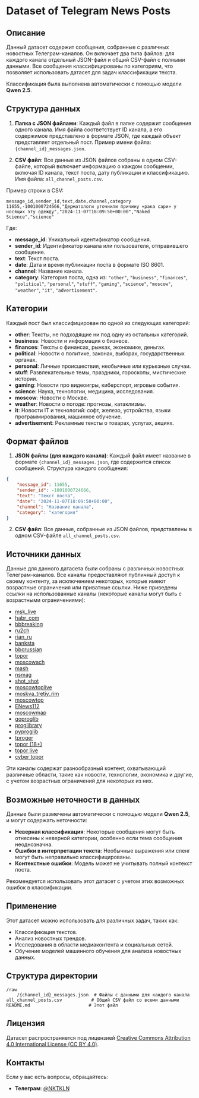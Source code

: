 # Dataset of Telegram News Posts

## Описание

Данный датасет содержит сообщения, собранные с различных новостных Телеграм-каналов. Он включает два типа файлов: для каждого канала отдельный JSON-файл и общий CSV-файл с полными данными. Все сообщения классифицированы по категориям, что позволяет использовать датасет для задач классификации текста.

Классификация была выполнена автоматически с помощью модели **Qwen 2.5**.

## Структура данных

1. **Папка с JSON файлами**: Каждый файл в папке содержит сообщения одного канала. Имя файла соответствует ID канала, а его содержимое представлено в формате JSON, где каждый объект представляет отдельный пост. Пример имени файла: `{channel_id}_messages.json`.

2. **CSV файл**: Все данные из JSON файлов собраны в одном CSV-файле, который включает информацию о каждом сообщении, включая ID канала, текст поста, дату публикации и классификацию. Имя файла: `all_channel_posts.csv`.

Пример строки в CSV:

```csv
message_id,sender_id,text,date,channel,category
11655,-1001000724666,"Дерматологи уточнили причину «рака сари» у носящих эту одежду","2024-11-07T18:09:50+00:00","Naked Science","science"
```

Где:
- **message_id**: Уникальный идентификатор сообщения.
- **sender_id**: Идентификатор канала или пользователя, отправившего сообщение.
- **text**: Текст поста.
- **date**: Дата и время публикации поста в формате ISO 8601.
- **channel**: Название канала.
- **category**: Категория поста, одна из: `"other"`, `"business"`, `"finances"`, `"political"`, `"personal"`, `"stuff"`, `"gaming"`, `"science"`, `"moscow"`, `"weather"`, `"it"`, `"advertisement"`.

## Категории

Каждый пост был классифицирован по одной из следующих категорий:

- **other**: Тексты, не подходящие ни под одну из остальных категорий.
- **business**: Новости и информация о бизнесе.
- **finances**: Тексты о финансах, рынках, экономике, деньгах.
- **political**: Новости о политике, законах, выборах, государственных органах.
- **personal**: Личные происшествия, необычные или курьезные случаи.
- **stuff**: Развлекательные темы, праздники, гороскопы, мистические истории.
- **gaming**: Новости про видеоигры, киберспорт, игровые события.
- **science**: Наука, технологии, медицина, исследования.
- **moscow**: Новости о Москве.
- **weather**: Новости о погоде: прогнозы, катаклизмы.
- **it**: Новости IT и технологий: софт, железо, устройства, языки программирования, машинное обучение.
- **advertisement**: Рекламные тексты о товарах, услугах, акциях.

## Формат файлов

1. **JSON файлы (для каждого канала)**: Каждый файл имеет название в формате `{channel_id}_messages.json`, где содержится список сообщений. Структура каждого сообщения:
```json
{
    "message_id": 11655,
    "sender_id": -1001000724666,
    "text": "Текст поста",
    "date": "2024-11-07T18:09:50+00:00",
    "channel": "Название канала",
    "category": "категория"
}
```

2. **CSV файл**: Все данные, собранные из JSON файлов, представлены в одном CSV-файле `all_channel_posts.csv`.

## Источники данных

Данные для данного датасета были собраны с различных новостных Телеграм-каналов. Все каналы предоставляют публичный доступ к своему контенту, за исключением некоторых, которые имеют возрастные ограничения или приватные ссылки. Ниже приведены ссылки на использованные каналы (некоторые каналы могут быть с возрастными ограничениями):

- [msk_live](https://t.me/msk_live)
- [habr_com](https://t.me/habr_com)
- [bbbreaking](https://t.me/bbbreaking)
- [ru2ch](https://t.me/ru2ch)
- [rian_ru](https://t.me/rian_ru)
- [banksta](https://t.me/banksta)
- [bbcrussian](https://t.me/bbcrussian)
- [topor](https://t.me/topor)
- [moscowach](https://t.me/moscowach)
- [mash](https://t.me/mash)
- [nsmag](https://t.me/nsmag)
- [shot_shot](https://t.me/shot_shot)
- [moscowtoplive](https://t.me/moscowtoplive)
- [moskva_tretiy_rim](https://t.me/moskva_tretiy_rim)
- [moscowtop](https://t.me/moscowtop)
- [ENews112](https://t.me/ENews112)
- [moscowmap](https://t.me/moscowmap)
- [goproglib](https://t.me/goproglib)
- [proglibrary](https://t.me/proglibrary)
- [pyproglib](https://t.me/pyproglib)
- [tproger](https://t.me/tproger)
- [topor (18+)](https://t.me/joinchat/ScL1FOCgJCbFNJK1)
- [topor live](https://t.me/+oDf_lVJzbNQyYWFi)
- [cyber topor](https://t.me/+iI538bjZlGJmYWQy)

Эти каналы содержат разнообразный контент, охватывающий различные области, такие как новости, технологии, экономика и другие, с учетом возрастных ограничений для некоторых из них.

## Возможные неточности в данных

Данные были размечены автоматически с помощью модели **Qwen 2.5**, и могут содержать неточности:
- **Неверная классификация**: Некоторые сообщения могут быть отнесены к неверной категории, особенно если тема сообщения неоднозначна.
- **Ошибки в интерпретации текста**: Необычные выражения или сленг могут быть неправильно классифицированы.
- **Контекстные ошибки**: Модель может не учитывать полный контекст поста.

Рекомендуется использовать этот датасет с учетом этих возможных ошибок в классификации.

## Применение

Этот датасет можно использовать для различных задач, таких как:
- Классификация текстов.
- Анализ новостных трендов.
- Исследования в области медиаконтента и социальных сетей.
- Обучение моделей машинного обучения для анализа новостных данных.

## Структура директории

```
/raw
    /{channel_id}_messages.json  # Файлы с данными для каждого канала
all_channel_posts.csv           # Общий CSV файл со всеми данными
README.md                      # Этот файл
```

## Лицензия

Датасет распространяется под лицензией [Creative Commons Attribution 4.0 International License (CC BY 4.0)](/LICENCE).

## Контакты

Если у вас есть вопросы, обращайтесь:
- **Телеграм**: [@NKTKLN](https://t.me/NKTKLN)
